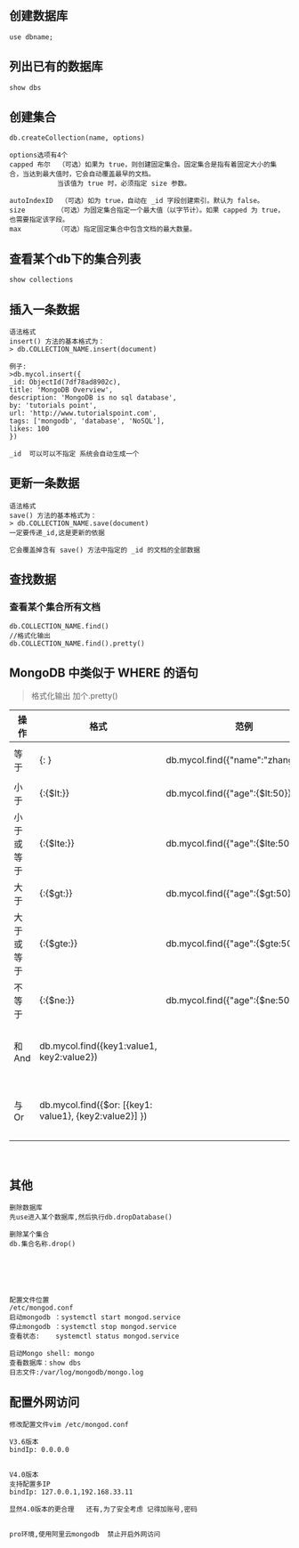 ## 创建数据库

```
use dbname;
```



## 列出已有的数据库

```
show dbs 
```

## 创建集合

```
db.createCollection(name, options)

options选项有4个
capped 布尔  （可选）如果为 true，则创建固定集合。固定集合是指有着固定大小的集合，当达到最大值时，它会自动覆盖最早的文档。
			当该值为 true 时，必须指定 size 参数。
			
autoIndexID	 （可选）如为 true，自动在 _id 字段创建索引。默认为 false。
size		（可选）为固定集合指定一个最大值（以字节计）。如果 capped 为 true，也需要指定该字段。
max			（可选）指定固定集合中包含文档的最大数量。
```

## 查看某个db下的集合列表

```
show collections
```

## 插入一条数据

```
语法格式
insert() 方法的基本格式为：
> db.COLLECTION_NAME.insert(document)

例子:
>db.mycol.insert({
_id: ObjectId(7df78ad8902c),
title: 'MongoDB Overview',
description: 'MongoDB is no sql database',
by: 'tutorials point',
url: 'http://www.tutorialspoint.com',
tags: ['mongodb', 'database', 'NoSQL'],
likes: 100
})

_id  可以可以不指定 系统会自动生成一个
```

##  更新一条数据

```
语法格式
save() 方法的基本格式为：
> db.COLLECTION_NAME.save(document)
一定要传递_id,这是更新的依据

它会覆盖掉含有 save() 方法中指定的 _id 的文档的全部数据
```

## 查找数据

### 查看某个集合所有文档

```
db.COLLECTION_NAME.find()
//格式化输出
db.COLLECTION_NAME.find().pretty()
```

## MongoDB 中类似于 WHERE 的语句

> 格式化输出 加个.pretty()

| 操作       | 格式                                                   | 范例                                | MySQL                                |
| ---------- | ------------------------------------------------------ | ----------------------------------- | ------------------------------------ |
| 等于       | {<key>:<value> }                                       | db.mycol.find({"name":"zhangsan"}); | where name = 'zhangsan'              |
| 小于       | {<key>:{$lt:<value>}}                                  | db.mycol.find({"age":{$lt:50}});    | where age < 50                       |
| 小于或等于 | {<key>:{$lte:<value>}}                                 | db.mycol.find({"age":{$lte:50}});   | where age <= 50                      |
| 大于       | {<key>:{$gt:<value>}}                                  | db.mycol.find({"age":{$gt:50}});    | where age > 50                       |
| 大于或等于 | {<key>:{$gte:<value>}}                                 | db.mycol.find({"age":{$gte:50}});   | where age >= 50                      |
| 不等于     | {<key>:{$ne:<value>}}                                  | db.mycol.find({"age":{$ne:50}});    | where age != 50                      |
| 和 And     | db.mycol.find({key1:value1, key2:value2})              |                                     | where name = 'zhangsan' And age = 50 |
| 与 Or      | db.mycol.find({$or: [{key1: value1}, {key2:value2}] }) |                                     | where name = 'zhangsan' Or age = 50  |

​	





## 其他

```
删除数据库
先use进入某个数据库,然后执行db.dropDatabase()

删除某个集合
db.集合名称.drop()






```



```
配置文件位置
/etc/mongod.conf
启动mongodb ：systemctl start mongod.service
停止mongodb ：systemctl stop mongod.service
查看状态:    systemctl status mongod.service

启动Mongo shell: mongo 
查看数据库：show dbs
日志文件:/var/log/mongodb/mongo.log
```



## 配置外网访问

```
修改配置文件vim /etc/mongod.conf

V3.6版本 
bindIp: 0.0.0.0


V4.0版本
支持配置多IP
bindIp: 127.0.0.1,192.168.33.11

显然4.0版本的更合理   还有,为了安全考虑 记得加账号,密码


pro环境,使用阿里云mongodb  禁止开启外网访问

```







